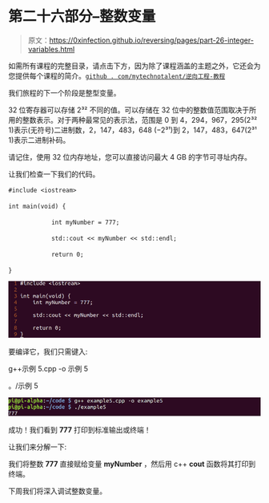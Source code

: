 # 第二十六部分–整数变量

> 原文：<https://0xinfection.github.io/reversing/pages/part-26-integer-variables.html>

如需所有课程的完整目录，请点击下方，因为除了课程涵盖的主题之外，它还会为您提供每个课程的简介。[`github . com/mytechnotalent/逆向工程-教程`](https://github.com/mytechnotalent/Reverse-Engineering-Tutorial)

我们旅程的下一个阶段是整型变量。

32 位寄存器可以存储 2³² 不同的值。可以存储在 32 位中的整数值范围取决于所用的整数表示。对于两种最常见的表示法，范围是 0 到 4，294，967，295(2³² 1)表示(无符号)二进制数，2，147，483，648 (−2³¹)到 2，147，483，647(2³¹ 1)表示二进制补码。

请记住，使用 32 位内存地址，您可以直接访问最大 4 GB 的字节可寻址内存。

让我们检查一下我们的代码。

```
#include <iostream>

int main(void) {

            int myNumber = 777;

            std::cout << myNumber << std::endl;

            return 0;

}

```

![](img/977b5642b1dca00526875a83fddb0941.png)

要编译它，我们只需键入:

g++示例 5.cpp -o 示例 5

。/示例 5

![](img/a377fe615fc002314f5f199938d37e0e.png)

成功！我们看到 **777** 打印到标准输出或终端！

让我们来分解一下:

我们将整数 **777** 直接赋给变量 **myNumber** ，然后用 c++ **cout** 函数将其打印到终端。

下周我们将深入调试整数变量。